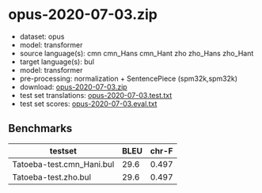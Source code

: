 # opus-2020-07-03.zip

* dataset: opus
* model: transformer
* source language(s): cmn cmn_Hans cmn_Hant zho zho_Hans zho_Hant
* target language(s): bul
* model: transformer
* pre-processing: normalization + SentencePiece (spm32k,spm32k)
* download: [opus-2020-07-03.zip](https://object.pouta.csc.fi/Tatoeba-MT-models/zho-bul/opus-2020-07-03.zip)
* test set translations: [opus-2020-07-03.test.txt](https://object.pouta.csc.fi/Tatoeba-MT-models/zho-bul/opus-2020-07-03.test.txt)
* test set scores: [opus-2020-07-03.eval.txt](https://object.pouta.csc.fi/Tatoeba-MT-models/zho-bul/opus-2020-07-03.eval.txt)

## Benchmarks

| testset               | BLEU  | chr-F |
|-----------------------|-------|-------|
| Tatoeba-test.cmn_Hani.bul 	| 29.6 	| 0.497 |
| Tatoeba-test.zho.bul 	| 29.6 	| 0.497 |

